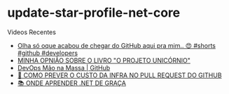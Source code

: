 # update-star-profile-net-core

Videos Recentes
<!-- YOUTUBE:START -->
- [Olha só oque acabou de chegar do GitHub aqui pra mim.. 😍 #shorts #github #developers](https://www.youtube.com/watch?v=i6I0agdg4vw)
- [MINHA OPNIÂO SOBRE O LIVRO &quot;O PROJETO UNICÓRNIO&quot;](https://www.youtube.com/watch?v=Vdd1Ray2T1o)
- [DevOps Mão na Massa | GitHub](https://www.youtube.com/watch?v=mGFmjckpxc4)
- [🤑 COMO PREVER O CUSTO DA INFRA NO PULL REQUEST DO GITHUB](https://www.youtube.com/watch?v=mttx5ZpNU_s)
- [📚 ONDE APRENDER .NET DE GRAÇA](https://www.youtube.com/watch?v=YB0bVLpWJ50)
<!-- YOUTUBE:END -->

